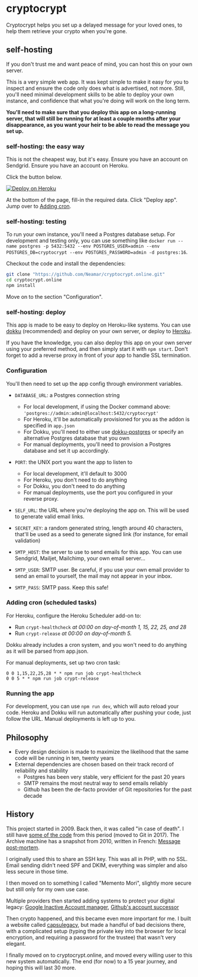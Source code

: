# cryptocrypt

Cryptocrypt helps you set up a delayed message for your loved ones, to help them retrieve your crypto when you're gone.

## self-hosting

If you don't trust me and want peace of mind, you can host this on your own server.

This is a very simple web app.
It was kept simple to make it easy for you to inspect and ensure the code only does what is advertised, not more.
Still, you'll need minimal development skills to be able to deploy your own instance, and confidence that what you're doing will work on the long term.

**You'll need to make sure that you deploy this app on a long-running server, that will still be running for at least a couple months after your disappearance, as you want your heir to be able to read the message you set up.**

### self-hosting: the easy way

This is not the cheapest way, but it's easy.
Ensure you have an account on Sendgrid.
Ensure you have an account on Heroku.

Click the button below.

[![Deploy on Heroku](https://www.herokucdn.com/deploy/button.svg)](https://www.heroku.com/deploy?template=https://github.com/heroku/node-js-getting-started)

At the bottom of the page, fill-in the required data.
Click "Deploy app".
Jump over to [Adding cron](#adding-cron-scheduled-tasks).

### self-hosting: testing

To run your own instance, you'll need a Postgres database setup.
For development and testing only, you can use something like `docker run --name postgres -p 5432:5432 --env POSTGRES_USER=admin --env POSTGRES_DB=cryptocrypt --env POSTGRES_PASSWORD=admin -d postgres:16`.

Checkout the code and install the dependencies:

```sh
git clone "https://github.com/Neamar/cryptocrypt.online.git"
cd cryptocrypt.online
npm install
```

Move on to the section "Configuration".

### self-hosting: deploy

This app is made to be easy to deploy on Heroku-like systems.
You can use [dokku](https://dokku.com/) (recommended) and deploy on your own server, or deploy to [Heroku](https://heroku.com).

If you have the knowledge, you can also deploy this app on your own server using your preferred method, and then simply start it with `npm start`.
Don't forget to add a reverse proxy in front of your app to handle SSL termination.

### Configuration

You'll then need to set up the app config through environment variables.

- `DATABASE_URL`: a Postgres connection string

  - For local development, if using the Docker command above: `'postgres://admin:admin@localhost:5432/cryptocrypt'`
  - For Heroku, it'll be automatically provisioned for you as the addon is specified in `app.json`
  - For Dokku, you'll need to either use [dokku-postgres](https://github.com/dokku/dokku-postgres) or specify an alternative Postgres database that you own
  - For manual deployments, you'll need to provision a Postgres database and set it up accordingly.

- `PORT`: the UNIX port you want the app to listen to

  - For local development, it'll default to 3000
  - For Heroku, you don't need to do anything
  - For Dokku, you don't need to do anything
  - For manual deployments, use the port you configured in your reverse proxy.

- `SELF_URL`: the URL where you're deploying the app on. This will be used to generate valid email links.
- `SECRET_KEY`: a random generated string, length around 40 characters, that'll be used as a seed to generate signed link (for instance, for email validation)
- `SMTP_HOST`: the server to use to send emails for this app. You can use Sendgrid, Mailjet, Mailchimp, your own email server...
- `SMTP_USER`: SMTP user. Be careful, if you use your own email provider to send an email to yourself, the mail may not appear in your inbox.
- `SMTP_PASS`: SMTP pass. Keep this safe!

### Adding cron (scheduled tasks)

For Heroku, configure the Heroku Scheduler add-on to:

- Run `crypt-healthcheck` _at 00:00 on day-of-month 1, 15, 22, 25, and 28_
- Run `crypt-release` _at 00:00 on day-of-month 5._

Dokku already includes a cron system, and you won't need to do anything as it will be parsed from app.json.

For manual deployments, set up two cron task:

```
0 0 1,15,22,25,28 * * npm run job crypt-healthcheck
0 0 5 * * npm run job crypt-release
```

### Running the app

For development, you can use `npm run dev`, which will auto reload your code.
Heroku and Dokku will run automatically after pushing your code, just follow the URL.
Manual deployments is left up to you.

## Philosophy

- Every design decision is made to maximize the likelihood that the same code will be running in ten, twenty years
- External dependencies are chosen based on their track record of reliability and stability
  - Postgres has been very stable, very efficient for the past 20 years
  - SMTP remains the most neutral way to send emails reliably
  - Github has been the de-facto provider of Git repositories for the past decade

## History

This project started in 2009. Back then, it was called "in case of death". I still have [some of the code](https://github.com/Neamar/neamar.fr/blob/master/lib/cron/crons/incaseofdeath.php) from this period (moved to Git in 2017). The Archive machine has a snapshot from 2010, written in French: [Message post-mortem](https://web.archive.org/web/20100125114330/https://blog.neamar.fr/component/content/article/4-prog/31-message-post-mortem-0).

I originally used this to share an SSH key.
This was all in PHP, with no SSL. Email sending didn't need SPF and DKIM, everything was simpler and also less secure in those time.

I then moved on to something I called "Memento Mori", slightly more secure but still only for my own use case.

Multiple providers then started adding systems to protect your digital legacy: [Google Inactive Account manager](https://support.google.com/accounts/answer/3036546?hl=en), [Github's account successor](https://docs.github.com/en/account-and-profile/setting-up-and-managing-your-personal-account-on-github/managing-access-to-your-personal-repositories/maintaining-ownership-continuity-of-your-personal-accounts-repositories)

Then crypto happened, and this became even more important for me.
I built a website called [capsulegacy](https://web.archive.org/web/20220307095601/http://capsulegacy.com/en/), but made a handful of bad decisions there, with a complicated setup (typing the private key into the browser for local encryption, and requiring a password for the trustee) that wasn't very elegant.

I finally moved on to cryptocrypt.online, and moved every willing user to this new system automatically.
The end (for now) to a 15 year journey, and hoping this will last 30 more.
